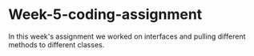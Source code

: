 # Week-5-coding-assignment

In this week's assignment we worked on interfaces and pulling different methods to different classes. 
